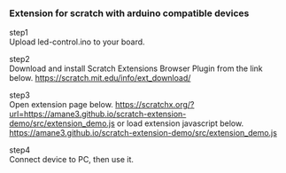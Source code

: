 <h3>Extension for scratch with arduino compatible devices</h3>

step1 <br>
Upload led-control.ino to your board.

step2 <br>
Download and install Scratch Extensions Browser Plugin from the link below.
https://scratch.mit.edu/info/ext_download/

step3 <br>
Open extension page below.
https://scratchx.org/?url=https://amane3.github.io/scratch-extension-demo/src/extension_demo.js
or load extension javascript below.
https://amane3.github.io/scratch-extension-demo/src/extension_demo.js

step4 <br>
Connect device to PC, then use it.
